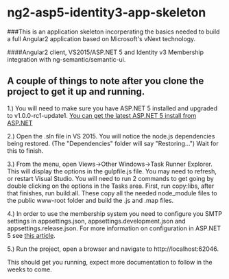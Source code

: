 # ng2-asp5-identity3-app-skeleton

###This is an application skeleton incorperating the basics needed to build a full Angular2 application based on Microsoft's vNext technology.

####Angular2 client, VS2015/ASP.NET 5 and Identity v3 Membership integration with ng-semantic/semantic-ui.

## A couple of things to note after you clone the project to get it up and running.

1.) You will need to make sure you have ASP.NET 5 installed and upgraded to v1.0.0-rc1-update1. [You can get the latest ASP.NET 5 install from ASP.NET](http://docs.asp.net/en/latest/getting-started/installing-on-windows.html)

2.) Open the .sln file in VS 2015.  You will notice the node.js dependencies being restored. (The "Dependencies" folder will say "Restoring...")  Wait for this to finish.

3.) From the menu, open Views->Other Windows->Task Runner Explorer.  This will display the options in the gulpfile.js file.  You may need to refresh, or restart Visual Studio.  You will need to run 2 commands to get going by double clicking on the options in the Tasks area.  First, run copy:libs, after that finishes, run build:all.  These copy all the needed node_module files to the public www-root folder and build the .js and .map files.

4.) In order to use the membership system you need to configure you SMTP settings in appsettings.json, appsettings.development.json and appsettings.release.json.  For more information on configuration in ASP.NET 5 see [this article](http://coaden.net/blog/2016/02/28/application-configuration-in-asp-net-5-mv6-vnext/).

5.) Run the project, open a browser and navigate to http://localhost:62046.

This should get you running, expect more documentation to follow in the weeks to come.

